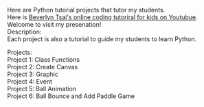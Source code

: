 Here are Python tutorial projects that tutor my students.<br />
Here is [Beverlyn Tsai's online coding tutoriral for kids on Youtubue](https://www.youtube.com/playlist?list=PLQ1ZMXOUrm4JBtcKH735BSLldano7q7ze). Welcome to visit my presenation!<br />
Description: <br />
Each project is also a tutorial to guide my students to learn Python.<br />

Projects: <br />
Project 1: Class Functions <br />
Project 2: Create Canvas <br />
Project 3: Graphic <br />
Project 4: Event <br />
Project 5: Ball Animation <br />
Project 6: Ball Bounce and Add Paddle Game <br />

